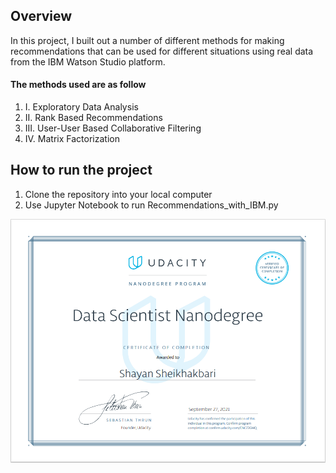 <h2> Overview </h2>
In this project, I built out a number of different methods for making recommendations that can be used for different situations using real data from the IBM Watson Studio platform.
<h4>The methods used are as follow </h4>
<ol>
 <li>I. Exploratory Data Analysis</li>
 <li>II. Rank Based Recommendations</li>
 <li>III. User-User Based Collaborative Filtering</li>
  <li>IV. Matrix Factorization</li>
</ol>

<h2> How to run the project </h2>
<ol>
 <li>Clone the repository into your local computer</li>
 <li>Use Jupyter Notebook to run Recommendations_with_IBM.py</li>
</ol>


![Certificate.pdf](https://github.com/Shayan-ShA/Recommendations-with-IBM/blob/main/Certificate.PNG)
